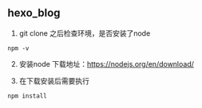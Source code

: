 ## hexo_blog
1. git clone 之后检查环境，是否安装了node
```
npm -v
```
2. 安装node
下载地址：https://nodejs.org/en/download/

3. 在下载安装后需要执行
```
npm install
```
